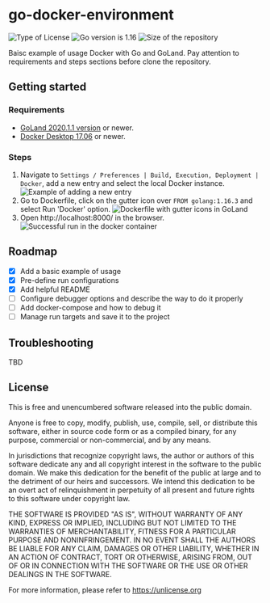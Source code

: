 # go-docker-environment 

![Type of License](https://img.shields.io/github/license/s0xzwasd/go-docker-environment) ![Go version is 1.16](https://img.shields.io/github/go-mod/go-version/s0xzwasd/go-docker-environment) ![Size of the repository](https://img.shields.io/github/repo-size/s0xzwasd/go-docker-environment)

Baisc example of usage Docker with Go and GoLand. Pay attention to requirements and steps sections before clone the repository.

## Getting started

### Requirements

- [GoLand 2020.1.1 version](https://www.jetbrains.com/go/download) or newer.
- [Docker Desktop 17.06](https://www.docker.com/products/docker-desktop) or newer.

### Steps

1. Navigate to `Settings / Preferences | Build, Execution, Deployment | Docker`, add a new entry and select the local Docker instance. ![Example of adding a new entry](https://i.imgur.com/ps7stWr.png)
2. Go to Dockerfile, click on the gutter icon over `FROM golang:1.16.3` and select Run 'Docker' option. ![Dockerfile with gutter icons in GoLand](https://i.imgur.com/MnLfhSQ.png)
3. Open http://localhost:8000/ in the browser. ![Successful run in the docker container](https://i.imgur.com/D8wmiNf.png)

## Roadmap

- [x] Add a basic example of usage
- [x] Pre-define run configurations
- [x] Add helpful README
- [ ] Configure debugger options and describe the way to do it properly
- [ ] Add docker-compose and how to debug it
- [ ] Manage run targets and save it to the project

## Troubleshooting

TBD

## License

This is free and unencumbered software released into the public domain.

Anyone is free to copy, modify, publish, use, compile, sell, or
distribute this software, either in source code form or as a compiled
binary, for any purpose, commercial or non-commercial, and by any
means.

In jurisdictions that recognize copyright laws, the author or authors
of this software dedicate any and all copyright interest in the
software to the public domain. We make this dedication for the benefit
of the public at large and to the detriment of our heirs and
successors. We intend this dedication to be an overt act of
relinquishment in perpetuity of all present and future rights to this
software under copyright law.

THE SOFTWARE IS PROVIDED "AS IS", WITHOUT WARRANTY OF ANY KIND,
EXPRESS OR IMPLIED, INCLUDING BUT NOT LIMITED TO THE WARRANTIES OF
MERCHANTABILITY, FITNESS FOR A PARTICULAR PURPOSE AND NONINFRINGEMENT.
IN NO EVENT SHALL THE AUTHORS BE LIABLE FOR ANY CLAIM, DAMAGES OR
OTHER LIABILITY, WHETHER IN AN ACTION OF CONTRACT, TORT OR OTHERWISE,
ARISING FROM, OUT OF OR IN CONNECTION WITH THE SOFTWARE OR THE USE OR
OTHER DEALINGS IN THE SOFTWARE.

For more information, please refer to <https://unlicense.org>
